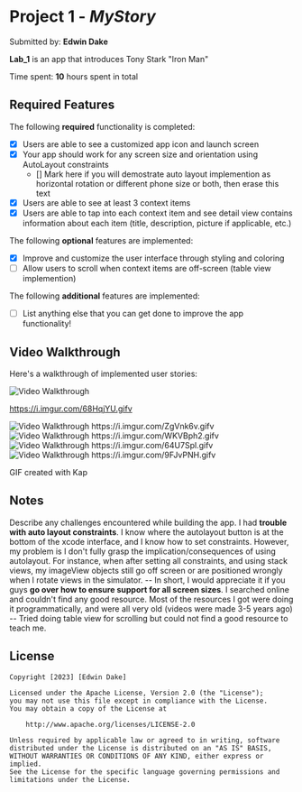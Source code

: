 # Project 1 - *MyStory*

Submitted by: **Edwin Dake**

**Lab_1** is an app that introduces Tony Stark "Iron Man"  

Time spent: **10** hours spent in total

## Required Features

The following **required** functionality is completed:

- [x] Users are able to see a customized app icon and launch screen
- [x] Your app should work for any screen size and orientation using AutoLayout constraints
  - [] Mark here if you will demostrate auto layout implemention as horizontal rotation or different phone size or both, then erase this text
- [x] Users are able to see at least 3 context items
- [x] Users are able to tap into each context item and see detail view contains information about each item (title, description, picture if applicable, etc.)
 
The following **optional** features are implemented:

- [x] Improve and customize the user interface through styling and coloring
- [ ] Allow users to scroll when context items are off-screen (table view implemention)

The following **additional** features are implemented:

- [ ] List anything else that you can get done to improve the app functionality!

## Video Walkthrough

Here's a walkthrough of implemented user stories:

<img src='https://i.imgur.com/68HqjYU.gifv' title='Video Walkthrough Ipad-mini' width='' alt='Video Walkthrough' />

https://i.imgur.com/68HqjYU.gifv

<img src='https://i.imgur.com/ZgVnk6v.gifv' title='Video Walkthrough IPhone14' width='' alt='Video Walkthrough' />
https://i.imgur.com/ZgVnk6v.gifv

<img src='https://i.imgur.com/WKVBph2.gifv' title='Video Walkthrough IPhone SE' width='' alt='Video Walkthrough' />
https://i.imgur.com/WKVBph2.gifv

<img src='https://i.imgur.com/64U7Spl.gifv' title='Video Walkthrough IPhone14 Pro' width='' alt='Video Walkthrough' />
https://i.imgur.com/64U7Spl.gifv

<img src='https://i.imgur.com/9FJvPNH.gifv' title='Video Walkthrough IPhone14 Pro Max' width='' alt='Video Walkthrough' />
https://i.imgur.com/9FJvPNH.gifv

<!-- KAP -->
GIF created with Kap 
<!-- Recommended tools:
[Kap](https://getkap.co/) for macOS
[ScreenToGif](https://www.screentogif.com/) for Windows
[peek](https://github.com/phw/peek) for Linux. -->

## Notes

Describe any challenges encountered while building the app.
I had **trouble with auto layout constraints**. I know where the autolayout button is at the bottom of the xcode interface, and I know how to set constraints. However, my problem is I don't fully grasp the implication/consequences of using autolayout. For instance, when after setting all constraints, and using stack views, my imageView objects still go off screen or are positioned wrongly when I rotate views in the simulator. 
-- In short, I would appreciate it if you guys **go over how to ensure support for all screen sizes**. I searched online and couldn't find any good resource. Most of the resources I got were doing it programmatically, and were all very old (videos were made 3-5 years ago)
-- Tried doing table view for scrolling but could not find a good resource to teach me. 

## License

    Copyright [2023] [Edwin Dake]

    Licensed under the Apache License, Version 2.0 (the "License");
    you may not use this file except in compliance with the License.
    You may obtain a copy of the License at

        http://www.apache.org/licenses/LICENSE-2.0

    Unless required by applicable law or agreed to in writing, software
    distributed under the License is distributed on an "AS IS" BASIS,
    WITHOUT WARRANTIES OR CONDITIONS OF ANY KIND, either express or implied.
    See the License for the specific language governing permissions and
    limitations under the License.
